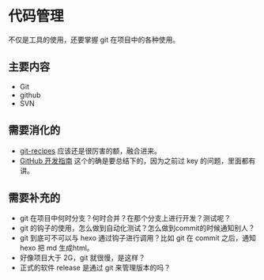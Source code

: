 # 代码管理

不仅是工具的使用，还要掌握 git 在项目中的各种使用。


## 主要内容

- Git
- github
- SVN



## 需要消化的

- [git-recipes](https://github.com/geeeeeeeeek/git-recipes) 应该还是很厉害的额，融合进来。
- [GitHub 开发指南](http://wiki.jikexueyuan.com/project/github-developer-guides/) 这个的确是要总结下的，因为之前过 key 的问题，里面都有讲。



## 需要补充的

- git 在项目中何时分支？何时合并？在那个分支上进行开发？测试呢？
- git 的钩子的使用，怎么做到自动化测试？怎么做到commit的时候通知别人？
- git 到底可不可以与 hexo 通过钩子进行调用？比如 git 在 commit 之后，通知 hexo 把 md 生成html。
- 好像项目大于 2G，git 就很慢，是这样？
- 正式的软件 release 是通过 git 来管理版本的吗？
